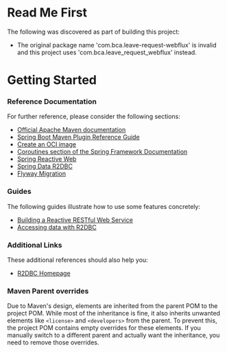 # Read Me First
The following was discovered as part of building this project:

* The original package name 'com.bca.leave-request-webflux' is invalid and this project uses 'com.bca.leave_request_webflux' instead.

# Getting Started

### Reference Documentation
For further reference, please consider the following sections:

* [Official Apache Maven documentation](https://maven.apache.org/guides/index.html)
* [Spring Boot Maven Plugin Reference Guide](https://docs.spring.io/spring-boot/3.3.4/maven-plugin)
* [Create an OCI image](https://docs.spring.io/spring-boot/3.3.4/maven-plugin/build-image.html)
* [Coroutines section of the Spring Framework Documentation](https://docs.spring.io/spring-framework/reference/6.1.13/languages/kotlin/coroutines.html)
* [Spring Reactive Web](https://docs.spring.io/spring-boot/3.3.4/reference/web/reactive.html)
* [Spring Data R2DBC](https://docs.spring.io/spring-boot/3.3.4/reference/data/sql.html#data.sql.r2dbc)
* [Flyway Migration](https://docs.spring.io/spring-boot/3.3.4/how-to/data-initialization.html#howto.data-initialization.migration-tool.flyway)

### Guides
The following guides illustrate how to use some features concretely:

* [Building a Reactive RESTful Web Service](https://spring.io/guides/gs/reactive-rest-service/)
* [Accessing data with R2DBC](https://spring.io/guides/gs/accessing-data-r2dbc/)

### Additional Links
These additional references should also help you:

* [R2DBC Homepage](https://r2dbc.io)

### Maven Parent overrides

Due to Maven's design, elements are inherited from the parent POM to the project POM.
While most of the inheritance is fine, it also inherits unwanted elements like `<license>` and `<developers>` from the parent.
To prevent this, the project POM contains empty overrides for these elements.
If you manually switch to a different parent and actually want the inheritance, you need to remove those overrides.

